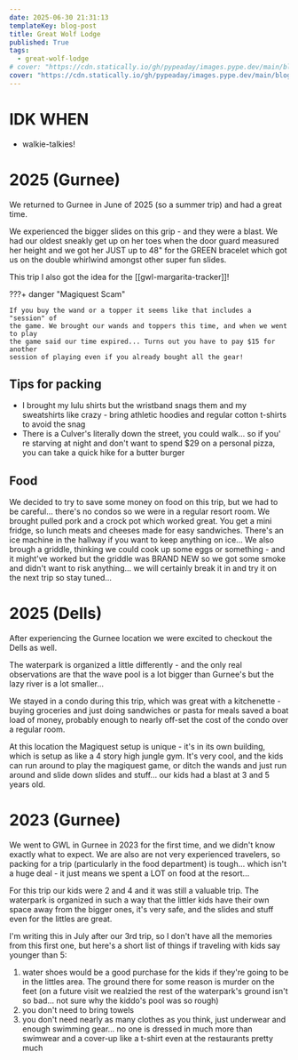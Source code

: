 ```yaml
---
date: 2025-06-30 21:31:13
templateKey: blog-post
title: Great Wolf Lodge
published: True
tags:
  - great-wolf-lodge
# cover: "https://cdn.statically.io/gh/pypeaday/images.pype.dev/main/blog-media/20250703020756_9ab9378e.png"
cover: "https://cdn.statically.io/gh/pypeaday/images.pype.dev/main/blog-media/20250703021442_bb4e0f9b.png"
---
```


# IDK WHEN

- walkie-talkies!

# 2025 (Gurnee)

We returned to Gurnee in June of 2025 (so a summer trip) and had a great time.

We experienced the bigger slides on this grip - and they were a blast. We had
our oldest sneakly get up on her toes when the door guard measured her height
and we got her JUST up to 48" for the GREEN bracelet which got us on the double
whirlwind amongst other super fun slides.

This trip I also got the idea for the [[gwl-margarita-tracker]]!

???+ danger "Magiquest Scam"

    If you buy the wand or a topper it seems like that includes a "session" of
    the game. We brought our wands and toppers this time, and when we went to play
    the game said our time expired... Turns out you have to pay $15 for another
    session of playing even if you already bought all the gear!

## Tips for packing

- I brought my lulu shirts but the wristband snags them and my sweatshirts like
  crazy - bring athletic hoodies and regular cotton t-shirts to avoid the snag
- There is a Culver's literally down the street, you could walk... so if you'
  re starving at night and don't want to spend $29 on a personal pizza, you can
  take a quick hike for a butter burger

## Food

We decided to try to save some money on food on this trip, but we had to be
careful... there's no condos so we were in a regular resort room. We brought
pulled pork and a crock pot which worked great. You get a mini fridge, so lunch
meats and cheeses made for easy sandwiches. There's an ice machine in the
hallway if you want to keep anything on ice... We also brough a griddle,
thinking we could cook up some eggs or something - and it might've worked but
the griddle was BRAND NEW so we got some smoke and didn't want to risk
anything... we will certainly break it in and try it on the next trip so stay
tuned...

# 2025 (Dells)

After experiencing the Gurnee location we were excited to checkout the Dells as well.

The waterpark is organized a little differently - and the only real
observations are that the wave pool is a lot bigger than Gurnee's but the lazy
river is a lot smaller...

We stayed in a condo during this trip, which was great with a kitchenette -
buying groceries and just doing sandwiches or pasta for meals saved a boat load
of money, probably enough to nearly off-set the cost of the condo over a
regular room.

At this location the Magiquest setup is unique - it's in its own building,
which is setup as like a 4 story high jungle gym. It's very cool, and the kids
can run around to play the magiquest game, or ditch the wands and just run
around and slide down slides and stuff... our kids had a blast at 3 and 5 years
old.

# 2023 (Gurnee)

We went to GWL in Gurnee in 2023 for the first time, and we didn't know exactly
what to expect. We are also are not very experienced travelers, so packing for
a trip (particularly in the food department) is tough... which isn't a huge
deal - it just means we spent a LOT on food at the resort...

For this trip our kids were 2 and 4 and it was still a valuable trip. The
waterpark is organized in such a way that the littler kids have their own space
away from the bigger ones, it's very safe, and the slides and stuff even for
the littles are great.

I'm writing this in July after our 3rd trip, so I don't have all the memories
from this first one, but here's a short list of things if traveling with kids
say younger than 5:

1. water shoes would be a good purchase for the kids if they're going to be in the littles area. The ground there for some reason is murder on the feet (on a future visit we realzied the rest of the waterpark's ground isn't so bad... not sure why the kiddo's pool was so rough)
2. you don't need to bring towels
3. you don't need nearly as many clothes as you think, just underwear and enough swimming gear... no one is dressed in much more than swimwear and a cover-up like a t-shirt even at the restaurants pretty much
